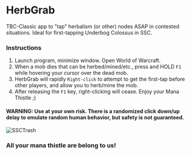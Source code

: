 # HerbGrab
TBC-Classic app to "tap" herbalism (or other) nodes ASAP in contested situations. Ideal for first-tapping Underbog Colossus in SSC.

### Instructions
1. Launch program, minimize window. Open World of Warcraft.
2. When a mob dies that can be herbed/mined/etc., press and HOLD `F1` while hovering your cursor over the dead mob.
3. HerbGrab will rapidly `Right-click` to attempt to get the first-tap before other players, and allow you to herb/mine the mob.
4. After releasing the `F1` key, right-clicking will cease. Enjoy your Mana Thistle ;) 

#### WARNING: Use at your own risk. There is a randomized click down/up delay to emulate random human behavior, but safety is not guaranteed.

![SSCTrash](https://user-images.githubusercontent.com/42287509/135736471-722e9565-f118-4d87-9a1d-5889cc5b26b7.jpg)
### All your mana thistle are belong to us!
